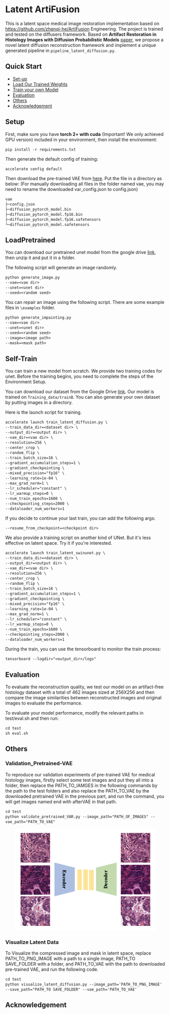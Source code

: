 # Latent ArtiFusion

This is a latent space medical image restoration implementation based on https://github.com/zhenqi-he/ArtiFusion Engineering. The project is trained and tested on the diffusers framework. Based on **Artifact Restoration in Histology Images with Diffusion Probabilistic Models** [paper](https://arxiv.org/abs/2307.14262), we propose a novel latent diffusion reconstruction framework and implement a unique generated pipeline in `pipeline_latent_diffusion.py`.

## Quick Start

- [Set-up](#Setup)
- [Load Our Trained Weights](#LoadPretrained)
- [Train your own Model](#Self-Train)
- [Evaluation](#Evaluation)
- [Others](#Others)
- [Acknowledgement](#Acknowledgement)


## Setup

First, make sure you have **torch 2+ with cuda** (Important! We only achieved GPU version) included in your environment, then install the environment:

```
pip install -r requirements.txt
```

Then generate the default config of training:

```
accelerate config default
```

Then download the pre-trained VAE from [here](https://huggingface.co/runwayml/stable-diffusion-v1-5/tree/main/vae). Put the file in a directory as below:
(For manually downloading all files in the folder named vae, you may need to rename the downloaded var_config.json to config.json)
```
vae
├─config.json
├─diffusion_pytorch_model.bin
├─diffusion_pytorch_model.fp16.bin
├─diffusion_pytorch_model.fp16.safetensors
└─diffusion_pytorch_model.safetensors
```

## LoadPretrained


You can download our pretrained unet model from the google drive [link](https://drive.google.com/file/d/1actPH17G3ksi051_hsGTIVSJeqTL0BbH/view?usp=sharing), then unzip it and put it in a folder.

The following script will generate an image randomly.

```
python generate_image.py 
--vae=<vae dir> 
--unet=<unet dir>
--seed=<random seed>
```

You can repair an image using the following script. There are some example files in `\examples` folder.

```
python generate_impainting.py
--vae=<vae dir> 
--unet=<unet dir>
--seed=<random seed>
--image=<image path> 
--mask=<mask path>
```

## Self-Train

You can train a new model from scratch. We provide two training codes for unet. Before the training begins, you need to complete the steps of the Environment Setup.

You can download our dataset from the Google Drive [link](https://drive.google.com/drive/folders/13SDZzcgtO3RIdZIiteb-jo3hUtGAqOuq). Our model is trained on `Training_data/trainB`. You can also generate your own dataset by putting images in a directory.

Here is the launch script for training.

```
accelerate launch train_latent_diffusion.py \
--train_data_dir=<dataset dir> \
--output_dir=<output dir> \
--vae_dir=<vae dir> \
--resolution=256 \
--center_crop \
--random_flip \
--train_batch_size=16 \
--gradient_accumulation_steps=1 \
--gradient_checkpointing \
--mixed_precision="fp16" \
--learning_rate=1e-04 \
--max_grad_norm=1 \
--lr_scheduler="constant" \
--lr_warmup_steps=0 \
--num_train_epochs=1600 \
--checkpointing_steps=2000 \
--dataloader_num_workers=1
```

If you decide to continue your last train, you can add the following args:

```
--resume_from_checkpoint=<checkpoint dir> 
```

We also provide a training script on another kind of UNet. But it's less effective on latent space. Try it if you're interested.

```
accelerate launch train_latent_swinunet.py \
--train_data_dir=<dataset dir> \
--output_dir=<output dir> \
--vae_dir=<vae dir> \
--resolution=256 \
--center_crop \
--random_flip \
--train_batch_size=16 \
--gradient_accumulation_steps=1 \
--gradient_checkpointing \
--mixed_precision="fp16" \
--learning_rate=1e-04 \
--max_grad_norm=1 \
--lr_scheduler="constant" \
--lr_warmup_steps=0 \
--num_train_epochs=1600 \
--checkpointing_steps=2000 \
--dataloader_num_workers=1
```

During the train, you can use the tensorboard to monitor the train process:

```
tensorboard --logdir="<output_dir>/logs"
```
## Evaluation

To evaluate the reconstruction quality, we test our model on an artifact-free histology dataset with a total of 462 images sized at 256X256 and then compare the image similarities between reconstructed images and original images to evaluate the performance. 

To evaluate your model performance, modify the relevant paths in test/eval.sh and then run:

```
cd test
sh eval.sh
```
## Others
### Validation_Pretrained-VAE
To reproduce our validation experiments of pre-trained VAE for medical histology images, firstly select some test images and put they all into a folder, then replace the PATH_TO_IAMGES in the following commands by the path to the test folders and also replace the PATH_TO_VAE by the downloaded pretrained VAE in the previous part, and run the command, you will get images named end with afterVAE in that path.

```
cd test
python validate_pretrained_VAR.py --image_path="PATH_OF_IMAGES" --vae_path="PATH_TO_VAE"
```

<p align="center">
  <img src="./images/validation_pretrained_VAE.png" />
</p>

### Visualize Latent Data
To Visualize the compressed image and mask in latent space, replace PATH_TO_PNG_IMAGE with a path to a single image, PATH_TO SAVE_FOLDER with a folder, and PATH_TO_VAE with the path to downloaded pre-trained VAE, and run the following code.
```
cd test
python visualize_latent_diffusion.py --image_path='PATH_TO_PNG_IMAGE' --save_path="PATH_TO SAVE_FOLDER" --vae_path='PATH_TO_VAE'
```
## Acknowledgement
